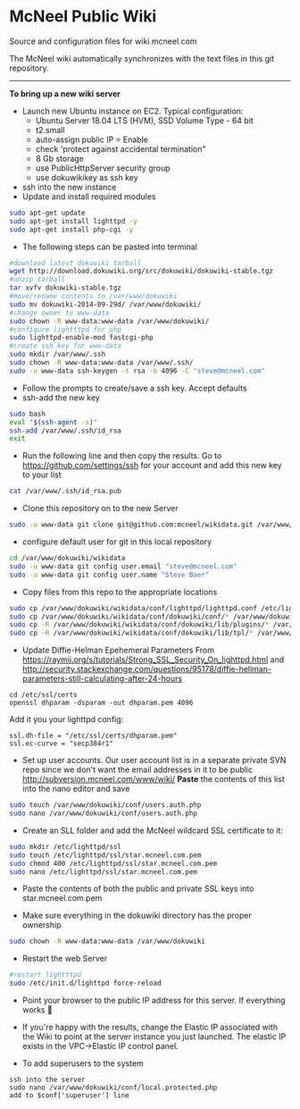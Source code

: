 McNeel Public Wiki
========
Source and configuration files for wiki.mcneel.com

The McNeel wiki automatically synchronizes with the text files in this git repository.

----
**To bring up a new wiki server**
- Launch new Ubuntu instance on EC2. Typical configuration:
  - Ubuntu Server 18.04 LTS (HVM), SSD Volume Type - 64 bit
  - t2.small
  - auto-assign public IP = Enable
  - check 'protect against accidental termination"
  - 8 Gb storage
  - use PublicHttpServer security group
  - use dokuwikikey as ssh key
- ssh into the new instance
- Update and install required modules
```bash
sudo apt-get update
sudo apt-get install lighttpd -y
sudo apt-get install php-cgi -y
```
- The following steps can be pasted into terminal
```bash
#download latest dokuwiki tarball
wget http://download.dokuwiki.org/src/dokuwiki/dokuwiki-stable.tgz
#unzip tarball
tar xvfv dokuwiki-stable.tgz
#move/rename contents to /var/www/dokuwiki
sudo mv dokuwiki-2014-09-29d/ /var/www/dokuwiki/
#change owner to www-data
sudo chown -R www-data:www-data /var/www/dokuwiki/
#configure lightttpd for php
sudo lighttpd-enable-mod fastcgi-php
#create ssh key for www-data
sudo mkdir /var/www/.ssh
sudo chown -R www-data:www-data /var/www/.ssh/
sudo -u www-data ssh-keygen -t rsa -b 4096 -C "steve@mcneel.com"
```
- Follow the prompts to create/save a ssh key. Accept defaults
- ssh-add the new key
```bash
sudo bash
eval "$(ssh-agent -s)"
ssh-add /var/www/.ssh/id_rsa
exit
```
- Run the following line and then copy the results. Go to https://github.com/settings/ssh for your account and add this new key to your list
```bash
cat /var/www/.ssh/id_rsa.pub
```
- Clone this repository on to the new Server
```bash
sudo -u www-data git clone git@github.com:mcneel/wikidata.git /var/www/dokuwiki/wikidata
```
- configure default user for git in this local repository
```bash
cd /var/www/dokuwiki/wikidata
sudo -u www-data git config user.email "steve@mcneel.com"
sudo -u www-data git config user.name "Steve Baer"
```
- Copy files from this repo to the appropriate locations
```bash
sudo cp /var/www/dokuwiki/wikidata/conf/lighttpd/lighttpd.conf /etc/lighttpd/lighttpd.conf
sudo cp /var/www/dokuwiki/wikidata/conf/dokuwiki/conf/* /var/www/dokuwiki/conf/
sudo cp -R /var/www/dokuwiki/wikidata/conf/dokuwiki/lib/plugins/* /var/www/dokuwiki/lib/plugins/
sudo cp -R /var/www/dokuwiki/wikidata/conf/dokuwiki/lib/tpl/* /var/www/dokuwiki/lib/tpl/
```
- Update Diffie-Helman Epehemeral Parameters
From https://raymii.org/s/tutorials/Strong_SSL_Security_On_lighttpd.html
and http://security.stackexchange.com/questions/95178/diffie-hellman-parameters-still-calculating-after-24-hours
```
cd /etc/ssl/certs
openssl dhparam -dsparam -out dhparam.pem 4096
```
Add it you your lighttpd config:
```
ssl.dh-file = "/etc/ssl/certs/dhparam.pem" 
ssl.ec-curve = "secp384r1"
```
- Set up user accounts. Our user account list is in a separate private SVN repo since we don't want the email addresses in it to be public http://subversion.mcneel.com/www/wiki/ **Paste** the contents of this list into the nano editor and save
```bash
sudo touch /var/www/dokuwiki/conf/users.auth.php
sudo nano /var/www/dokuwiki/conf/users.auth.php
```

- Create an SLL folder and add the McNeel wildcard SSL certificate to it:
```bash
sudo mkdir /etc/lighttpd/ssl
sudo touch /etc/lighttpd/ssl/star.mcneel.com.pem
sudo chmod 400 /etc/lighttpd/ssl/star.mcneel.com.pem
sudo nano /etc/lighttpd/ssl/star.mcneel.com.pem

```
- Paste the contents of both the public and private SSL keys into star.mcneel.com.pem

- Make sure everything in the dokuwiki directory has the proper ownership
```bash
sudo chown -R www-data:www-data /var/www/dokuwiki
```
- Restart the web Server
```bash
#restart lightttpd
sudo /etc/init.d/lighttpd force-reload
```
- Point your browser to the public IP address for this server. If everything works :beer:

- If you're happy with the results, change the Elastic IP associated with the Wiki to point at the server instance you just launched. The elastic IP exists in the VPC->Elastic IP control panel.

- To add superusers to the system
```
ssh into the server
sudo nano /var/www/dokuwiki/conf/local.protected.php
add to $conf['superuser'] line
```
